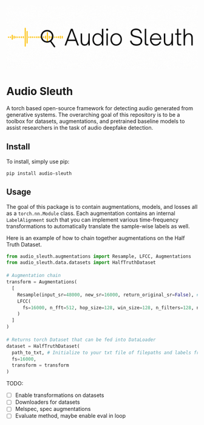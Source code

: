 <p align="center">
  <img src="assets/header.gif" alt="animated" />
</p>


# Audio Sleuth 

A torch based open-source framework for detecting audio generated from generative systems. The overarching goal of this repository is to be a toolbox for datasets, augmentations, and pretrained baseline models to assist researchers in the task of audio deepfake detection.

## Install

To install, simply use pip:

```
pip install audio-sleuth
```

## Usage

The goal of this package is to contain augmentations, models, and losses all as a `torch.nn.Module` class. Each augmentation contains an internal `LabelAlignment` such that you can implement various time-frequency transformations to automatically translate the sample-wise labels as well. 

Here is an example of how to chain together augmentations on the Half Truth Dataset.

```python
from audio_sleuth.augmentations import Resample, LFCC, Augmentations
from audio_sleuth.data.datasets import HalfTruthDataset 

# Augmentation chain
transform = Augmentations(
  [
    Resample(input_sr=48000, new_sr=16000, return_original_sr=False), # Downsample block
    LFCC(
      fs=16000, n_fft=512, hop_size=128, win_size=128, n_filters=128, n_lfcc=40 # LFCC augmentation
    )
  ]
)

# Returns torch Dataset that can be fed into DataLoader
dataset = HalfTruthDataset(
  path_to_txt, # Initialize to your txt file of filepaths and labels from dataset
  fs=16000,
  transform = transform
)
```


TODO:

- [ ] Enable transformations on datasets
- [ ] Downloaders for datasets
- [ ] Melspec, spec augmentations
- [ ] Evaluate method, maybe enable eval in loop